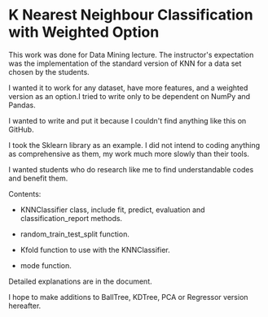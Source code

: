 # K Nearest Neighbour Classification with Weighted Option 

This work was done for Data Mining lecture. The instructor's expectation was the implementation of the standard version of KNN for a data set chosen by the students.

I wanted it to work for any dataset, have more features, and a weighted version as an option.I tried to write only to be dependent on NumPy and Pandas.

I wanted to write and put it because I couldn't find anything like this on GitHub.

I took the Sklearn library as an example. I did not intend to coding anything as comprehensive as them, my work much more slowly than their tools.

I wanted students who do research like me to find understandable codes and benefit them.

Contents:

- KNNClassifier class, include fit, predict, evaluation and classification_report methods.

- random_train_test_split function.

- Kfold function to use with the KNNClassifier.

- mode function.

Detailed explanations are in the document.

I hope to make additions to BallTree, KDTree, PCA or Regressor version hereafter.
